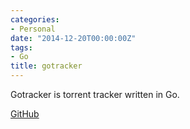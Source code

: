 ```yaml
---
categories:
- Personal
date: "2014-12-20T00:00:00Z"
tags:
- Go
title: gotracker
---
```


Gotracker is torrent tracker written in Go.

[GitHub](https://github.com/aquilax/gotracker)
